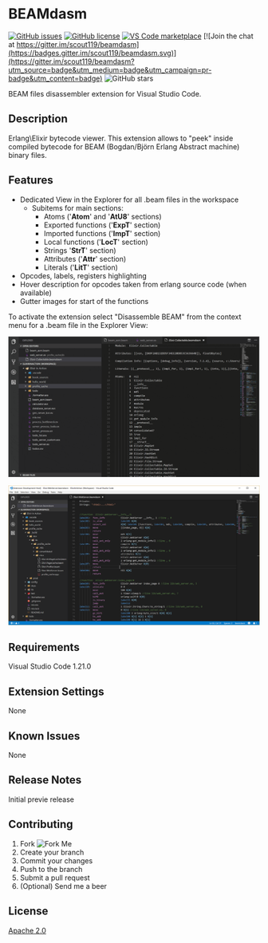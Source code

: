 # BEAMdasm

[![GitHub issues](https://img.shields.io/github/issues/scout119/beamdasm.svg)](https://github.com/scout119/beamdasm/issues)
[![GitHub license](https://img.shields.io/github/license/scout119/beamdasm.svg)](https://github.com/scout119/beamdasm/blob/master/LICENSE.md)
[![VS Code marketplace](https://vsmarketplacebadge.apphb.com/installs/Valentin.beamdasm.svg)](https://marketplace.visualstudio.com/items?itemName=Valentin.beamdasm)
[![Join the chat at https://gitter.im/scout119/beamdasm](https://badges.gitter.im/scout119/beamdasm.svg)](https://gitter.im/scout119/beamdasm?utm_source=badge&utm_medium=badge&utm_campaign=pr-badge&utm_content=badge)
![GitHub stars](https://img.shields.io/github/stars/scout119/beamdasm.svg?style=social&label=Stars)

BEAM files disassembler extension for Visual Studio Code.

## Description

Erlang\Elixir bytecode viewer.
This extension allows to "peek" inside compiled bytecode for BEAM (Bogdan/Björn Erlang Abstract machine) binary files.

## Features

- Dedicated View in the Explorer for all .beam files in the workspace
  - Subitems for main sections:
    - Atoms ('**Atom**' and '**AtU8**' sections)
    - Exported functions ('**ExpT**' section)
    - Imported functions ('**ImpT**' section)
    - Local functions ('**LocT**' section)
    - Strings '**StrT**' section)
    - Attributes ('**Attr**' section)
    - Literals ('**LitT**' section)
- Opcodes, labels, registers highlighting
- Hover description for opcodes taken from erlang source code  (when available)
- Gutter images for start of the functions

To activate the extension select "Disassemble BEAM" from the context menu for a .beam file in the Explorer View:

![Activation](media/main.gif)

![Highlight](media/highlight.png)

## Requirements

Visual Studio Code 1.21.0

## Extension Settings

None

## Known Issues

None

## Release Notes

Initial previe release

## Contributing

1. Fork ![Fork Me](https://img.shields.io/github/forks/scout119/beamdasm.svg?style=social&label=Fork%20Me)
2. Create your branch
3. Commit your changes
4. Push to the branch
5. Submit a pull request
6. (Optional) Send me a beer

## License

[Apache 2.0](LICENSE.md)